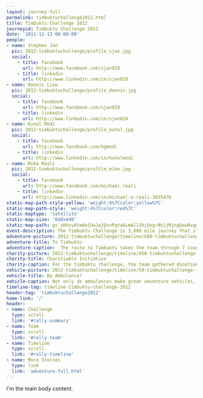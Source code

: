 ```yaml
---
layout: journey-full
permalink: timbuktuchallenge2012.html
title: Timbuktu Challenge 2012
journeyid: Timbuktu Challenge 2012
date: '2011-12-13 00:00:00'
people:
- name: Stephen Jan
  pic: 2012-timbuktuchallenge/profile_sjan.jpg
  social:
    - title: facebook
      url: http://www.facebook.com/sjan828
    - title: linkedin
      url: http://www.linkedin.com/in/sjan828
- name: Dennis Liaw
  pic: 2012-timbuktuchallenge/profile_dennis.jpg
  social:
    - title: facebook
      url: http://www.facebook.com/sjan828
    - title: linkedin
      url: http://www.linkedin.com/in/sjan828
- name: Kunal Modi
  pic: 2012-timbuktuchallenge/profile_kunal.jpg
  social:
    - title: facebook
      url: http://www.facebook.com/kgmodi
    - title: linkedin
      url: http://www.linkedin.com/in/kunalmodi
- name: Mike Reali
  pic: 2012-timbuktuchallenge/profile_mike.jpg
  social:
    - title: facebook
      url: http://www.facebook.com/michael.reali
    - title: linkedin
      url: http://www.linkedin.com/in/michael-e-reali-3035476
static-map-path-style-yellow: 'weight:4%7Ccolor:yellow%7C'
static-map-path-style: 'weight:4%7Ccolor:red%7C'
static-maptype: 'satellite'
static-map-size: '640x440'
static-map-path: gs`yHhxvAtmAe{GwJp}@snPqtaALmAllGhj@xg~Ns}jMjng@awRxggFtwwHfhrTl`lJ~thGxoeLnqsJpclM|`vMnecCnijLegtCO?nmc@wtCnpyJngvGysGwoHpuGxnHudF_mS}~GlkAnqFjtGbrGdkH|jf@hyeAzfd@lkp@bf_AvsC?ECElw}FpsvA`_n@z~C\\VGT?OBVt`DcsEoaDvnER\\U]twDc{JbhmRjjeRjv{Ap|`HdeyE`zeDxtbHtx|FppoH|xwEnvWtqKCDuq@qfBvs@ldBBVJWblxHpckCb~qCpfv@~uRfJjfgJqqkDfk_GcnU`{|CcqaIuim@_wgF`xoAgpkExshBsssDniKybsAfqNqjoB|jgCuh~Cpa{Afup@_@j@ne{JodzHe~zJnvyH`kbLyj|Hhp|AblLM]kIpGpIsFsoW_zxBa~iC{xyECECEBPDW
event-description: The Timbuktu Challenge is 3,000 mile journey that starts in London, UK and ends near Timbuktu, Mali. Teams from all around the world gather once a year to embark on this epic journey into Western Africa.
adventure-picture: 2012-timbuktuchallenge/timeline/680-timbuktuchallenge-timeline-thumb.jpg
adventure-title: To Timbuktu
adventure-caption:  The route to Timbuktu takes the team through 7 countries and the Sahara Desert. The journey was estimated at 3 weeks, but due to unforseen circumstances, the journey took 9 weeks.
charity-picture: 2012-timbuktuchallenge/timeline/850-timbuktuchallenge-timeline-thumb.jpg
charity-title: Charitiable Initiative
charity-caption: For the timbuktu challenge, the team gathered donations and equipment for 2 Malian charities. In addition to our ambulance donation, we provided office supplies, and netbooks.
vehicle-picture: 2012-timbuktuchallenge/timeline/59-timbuktuchallenge-timeline-thumb.jpg
vehicle-title: By Ambulance?
vehicle-caption: Not only do ambulances make great adventure vehicles, they make great vehicle donations. Hospitals in developing area around the world are often underfunded and in need of vehicles.
timeline-tag: timeline-timbuktu-challenge-2012
header-tag: 'timbuktuchallenge2012'
home-link: '/'
header:
- name: Challenge
  type: scroll
  link: '#rally-summary'
- name: Team
  type: scroll
  link: '#rally-team'
- name: Timeline
  type: scroll
  link: '#rally-timeline'
- name: More Stories
  type: link
  link: 'adventure-full.html'
---
```

I'm the main body content.
